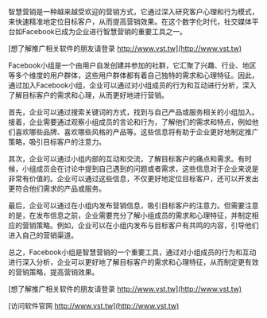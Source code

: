 智慧营销是一种越来越受欢迎的营销方式，它通过深入研究客户心理和行为模式，来快速精准地定位目标客户，从而提高营销效果。在这个数字化时代，社交媒体平台如Facebook已成为企业进行智慧营销的重要工具之一。

[想了解推广相关软件的朋友请登录 http://www.vst.tw](http://www.vst.tw)

Facebook小组是一个由用户自发创建并参加的社群，它汇聚了兴趣、行业、地区等多个维度的用户群体，这些用户群体都有着自己独特的需求和心理特征。因此，通过加入Facebook小组，企业可以通过对小组成员的行为和互动进行分析，深入了解目标客户的需求和心理，从而更好地进行营销。

首先，企业可以通过搜索关键词的方式，找到与自己产品或服务相关的小组加入。接着，企业需要通过观察小组成员的言论和行为，了解他们的需求和特点，例如他们喜欢哪些品牌、喜欢哪些风格的产品等。这些信息将有助于企业更好地制定推广策略，吸引目标客户的注意力。

其次，企业可以通过小组内部的互动和交流，了解目标客户的痛点和需求。有时候，小组成员会在讨论中提到自己遇到的问题或者需求，这些信息对于企业来说是非常有价值的。企业可以通过这些信息，不仅更好地定位目标客户，还可以开发出更符合他们需求的产品或服务。

最后，企业可以通过在小组内发布营销信息，吸引目标客户的注意力。但需要注意的是，在发布信息之前，企业需要充分了解小组成员的需求和心理特征，并制定相应的营销策略。例如，企业可以在小组内发布与目标客户有共鸣的内容，引导他们进入自己的营销渠道。

总之，Facebook小组是智慧营销的一个重要工具，通过对小组成员的行为和互动进行深入分析，企业可以更好地了解目标客户的需求和心理特征，从而制定更有效的营销策略，提高营销效果。

[想了解推广相关软件的朋友请登录 http://www.vst.tw](http://www.vst.tw)


[访问软件官网 http://www.vst.tw](http://www.vst.tw)
